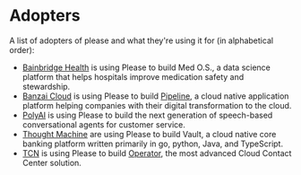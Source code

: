 # Adopters
A list of adopters of please and what they're using it for (in alphabetical order):

- [Bainbridge Health](https://www.bainbridgehealth.com) is using Please to build Med O.S., a data science platform that helps hospitals improve medication safety and stewardship.
- [Banzai Cloud](https://banzaicloud.com/) is using Please to build [Pipeline](https://github.com/banzaicloud/pipeline), a cloud native application platform
  helping companies with their digital transformation to the cloud.
- [PolyAI](https://www.polyai.com) is using Please to build the next generation of speech-based conversational agents for customer service.
- [Thought Machine](https://thoughtmachine.net) are using Please to build Vault, a cloud native core banking platform 
  written primarily in go, python, Java, and TypeScript. 
- [TCN](https://tcn.com) is using Please to build [Operator](https://operator.tcn.com), the most advanced Cloud Contact Center solution. 
